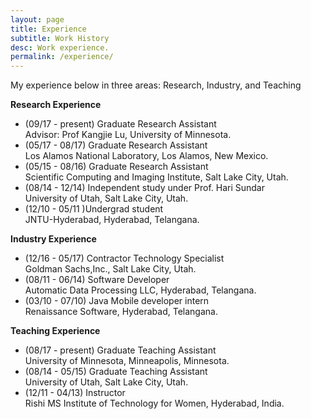 ```yaml
---
layout: page
title: Experience
subtitle: Work History
desc: Work experience.
permalink: /experience/
---
```


My experience below in three areas: Research, Industry, and Teaching 

**Research Experience**
- (09/17 - present) Graduate Research Assistant <br/>
  Advisor: Prof Kangjie Lu, University of Minnesota.
- (05/17 - 08/17) Graduate Research Assistant <br />
  Los Alamos National Laboratory, Los Alamos, New Mexico.
- (05/15 - 08/16) Graduate Research Assistant <br/>
  Scientific Computing and Imaging Institute, Salt Lake City, Utah.
- (08/14 - 12/14) Independent study under Prof. Hari Sundar <br />
  University of Utah, Salt Lake City, Utah. 
- (12/10 - 05/11 )Undergrad student <br />
  JNTU-Hyderabad, Hyderabad, Telangana.

**Industry Experience**
- (12/16 - 05/17) Contractor Technology Specialist <br />
  Goldman Sachs,Inc., Salt Lake City, Utah.
- (08/11 - 06/14) Software Developer <br />
  Automatic Data Processing LLC, Hyderabad, Telangana. 
- (03/10 - 07/10) Java Mobile developer intern <br />
  Renaissance Software, Hyderabad, Telangana.

**Teaching Experience**
- (08/17 - present) Graduate Teaching Assistant <br />
  University of Minnesota, Minneapolis, Minnesota.
- (08/14 - 05/15) Graduate Teaching Assistant <br />
  University of Utah, Salt Lake City, Utah. 
- (12/11 - 04/13) Instructor <br/>
  Rishi MS Institute of Technology for Women, Hyderabad, India.

